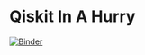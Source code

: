 # Qiskit In A Hurry

[![Binder](https://mybinder.org/badge_logo.svg)](https://mybinder.org/v2/gh/facorazza/qiskit-in-a-hurry/HEAD?filepath=qiskit-in-a-hurry.ipynb)

